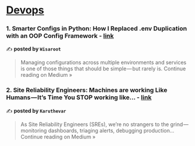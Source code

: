 
<h1><a href=https://medium.com/tag/devops/recommended target="_blank" rel="noopener noreferrer">Devops</a></h1>
<h3>1. Smarter Configs in Python: How I Replaced .env Duplication with an OOP Config Framework - <a href="https://medium.com/@l.wisaroot/smarter-configs-in-python-how-i-replaced-env-duplication-with-an-oop-config-framework-04d7cbd967c8?source=rss------devops-5" target="_blank" rel="noopener noreferrer">link</a></h3>

✍️ **posted by `Wisaroot`**

<blockquote>Managing configurations across multiple environments and services is one of those things that should be simple — but rarely is.
Continue reading on Medium »</blockquote>

<h3>2. Site Reliability Engineers: Machines are working Like Humans — It’s Time You STOP working like… - <a href="https://medium.com/@karuthevar22/site-reliability-engineers-machines-are-working-like-humans-its-time-you-stop-working-like-5e4d74117f74?source=rss------devops-5" target="_blank" rel="noopener noreferrer">link</a></h3>

✍️ **posted by `Karuthevar`**

<blockquote>As Site Reliability Engineers (SREs), we’re no strangers to the grind — monitoring dashboards, triaging alerts, debugging production…
Continue reading on Medium »</blockquote>


